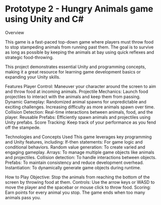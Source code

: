 # Prototype 2 - Hungry Animals game using Unity and C#

Overview

This game is a fast-paced top-down game where players must throw food to stop stampeding animals from running past them. The goal is to survive as long as possible by keeping the animals at bay using quick reflexes and strategic food-throwing.

This project demonstrates essential Unity and programming concepts, making it a great resource for learning game development basics or expanding your Unity skills.

Features
Player Control: Maneuver your character around the screen to aim and throw food at incoming animals.
Projectile Mechanics: Launch food projectiles to interact with the animals and keep them from passing.
Dynamic Gameplay:
Randomized animal spawns for unpredictable and exciting challenges.
Increasing difficulty as more animals spawn over time.
Collision Detection: Real-time interactions between animals, food, and the player.
Reusable Prefabs: Efficiently spawn animals and projectiles using Unity prefabs.
Score Tracking: Keep track of your performance as you fend off the stampede.

Technologies and Concepts Used
This game leverages key programming and Unity features, including:
If-then statements: For game logic and conditional behaviors.
Random value generation: To create varied and engaging gameplay.
Arrays: To manage multiple game objects like animals and projectiles.
Collision detection: To handle interactions between objects.
Prefabs: To maintain consistency and reduce development overhead.
Instantiation: To dynamically generate game objects during runtime.

How to Play
Objective: Stop the animals from reaching the bottom of the screen by throwing food at them.
Controls: Use the arrow keys or WASD to move the player and the spacebar or mouse click to throw food.
Scoring: Earn points for every animal you stop. The game ends when too many animals pass you.
